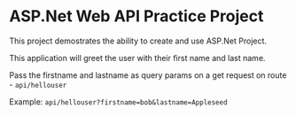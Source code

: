 # ASP.Net Web API Practice Project

This project demostrates the ability to create and use ASP.Net Project.

This application will greet the user with their first name and last name.

Pass the firstname and lastname as query params on a get request on route - `api/hellouser`

Example: `api/hellouser?firstname=bob&lastname=Appleseed`